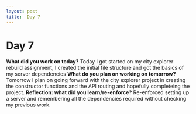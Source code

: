 ```yaml
---
layout: post
title:  Day 7
---
```


# Day 7

**What did you work on today?**
Today I got started on my city explorer rebuild assignment, I created the initial file structure and got the basics of my server dependencies
**What do you plan on working on tomorrow?**
Tomorrow I plan on going forward with the city explorer project in creating the constructor functions and the API routing and hopefully completeing the project.
**Reflection: what did you learn/re-enforce?**
Re-enforced setting up a server and remembering all the dependencies required without checking my previous work.